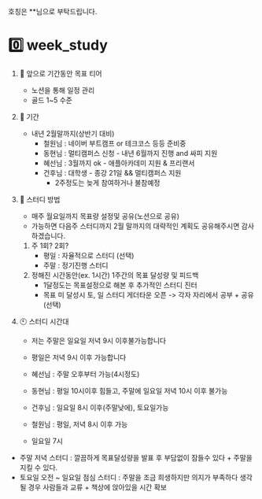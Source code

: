 호칭은 **님으로 부탁드립니다.
# 0️⃣ week_study
1. 📌 앞으로 기간동안 목표 티어
    - 노션을 통해 일정 관리 
    - 골드 1~5 수준

2. 📆 기간
    - 내년 2월말까지(상반기 대비)
        - 철원님 : 네이버 부트캠프 or 테크코스 등등 준비중
        - 동현님 : 멀티캠퍼스 신청 - 내년 6월까지 진행 and  싸피 지원
        - 혜선님 : 3월까지 ok - 애플아카데미 지원 & 프리랜서
        - 건후님 : 대학생 - 종강 21일 && 멀티캠퍼스 지원
            - 2주정도는 늦게 참여하거나 불참예정

3. 📖 스터디 방법
    - 매주 월요일까지 목표량 설정및 공유(노션으로 공유)
    - 가능하면 다음주 스터디까지 2월 말까지의 대략적인 계획도 공유해주시면 감사하겠습니다.
    1. 주 1회? 2회?
        - 평일 : 자율적으로 스터디 (선택) 
        - 주말 : 정기진행 스터디
    2. 정해진 시간동안(ex. 1시간) 1주간의 목표 달성량 및 피드백
        - 1달정도는 목표설정으로 해본 후 추가적인 스터디 진터
        - 목표 미 달성시 토, 일 스터디 게더타운 오픈 -> 각자 자리에서 공부 + 공유(선택)


4. 🕙 스터디 시간대
    - 저는 주말은 일요일 저녁 9시 이후불가능합니다
    - 평일은 저녁 9시 이후 가능합니다

    - 혜선님 : 주말 오후부터 가능(4시정도)
    - 동현님 : 평일 10시이후 힘들고, 주말에 일요일 저녁 10시 이후 불가능
    - 건후님 : 일요일 8시 이후(주말낮에), 토요일가능
    - 철원님 : 평일, 저녁 8시 이후 가능
    
    - 일요일 7시 


- 주말 저녁 스터디 : 깔끔하게 목표달성량을 발표 후 부담없이 잠들수 있다 + 주말을 지킬 수 있다.
- 토요일 오전 ~ 일요일 점심 스터디 : 주말을 조금 희생하지만 의지가 부족하다 생각 될 경우 사람들과 교류 + 책상에 앉아있을 시간 확보
